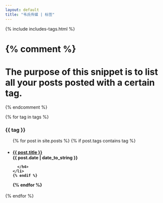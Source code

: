 ```yaml
---
layout: default
title: "韦氏传媒 | 标签"
---
```


{% include includes-tags.html %} 

{% comment %}
=======================
The purpose of this snippet is to list all your posts posted with a certain tag.
=======================
{% endcomment %}

{% for tag in tags %}
  <a name="{{ tag }}"></a>
  <h3 id="{{ tag | slugify }}">{{ tag }}</h3>
  <ul>
  {% for post in site.posts %}
    {% if post.tags contains tag %}
    <li>
      <h4>
        <a href="{{ post.url }}"> {{ post.title }}</a>
        <div class="post-date"><span class="glyphicon glyphicon-time"></span> {{ post.date | date_to_string }} </div>
       
      </h4>
    </li>
    {% endif %}
  {% endfor %}
</ul>
{% endfor %}